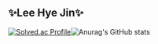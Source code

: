 ## ✨Lee Hye Jin✨
[![Solved.ac Profile](http://mazassumnida.wtf/api/v2/generate_badge?boj=gp5148)](https://solved.ac/gp5148/)![Anurag's GitHub stats](https://github-readme-stats.vercel.app/api?username=anuraghazra&show_icons=true&theme=radical)
